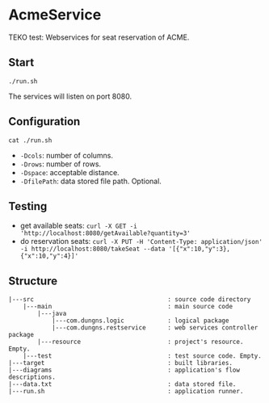 # AcmeService
TEKO test: Webservices for seat reservation of ACME.

## Start
```
./run.sh
```
The services will listen on port 8080.

## Configuration
```
cat ./run.sh
```
- ```-Dcols```: number of columns.
- ```-Drows```: number of rows.
- ```-Dspace```: acceptable distance.
- ```-DfilePath```: data stored file path. Optional.

## Testing
- get available seats: ```curl -X GET -i 'http://localhost:8080/getAvailable?quantity=3'```
- do reservation seats: ```curl -X PUT -H 'Content-Type: application/json' -i http://localhost:8080/takeSeat --data '[{"x":10,"y":3},{"x":10,"y":4}]'```

## Structure
```
|---src                 					: source code directory
	|---main 								: main source code
		|---java 							
			|---com.dungns.logic 			: logical package
			|---com.dungns.restservice 		: web services controller package
		|---resource 						: project's resource. Empty.
	|---test 								: test source code. Empty.
|---target 									: built libraries.
|---diagrams 								: application's flow descriptions.
|---data.txt 								: data stored file.
|---run.sh 									: application runner.
```